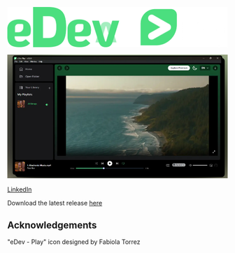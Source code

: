 [![eDev Play](/eDevPlay.webp)](https://edev-play.vercel.app/)

![](app.png)

[LinkedIn](https://www.linkedin.com/in/edson-a%C3%B1awaya/)

Download the latest release [here](https://github.com/edsonarios/play/releases)

## Acknowledgements

"eDev - Play" icon designed by Fabiola Torrez
